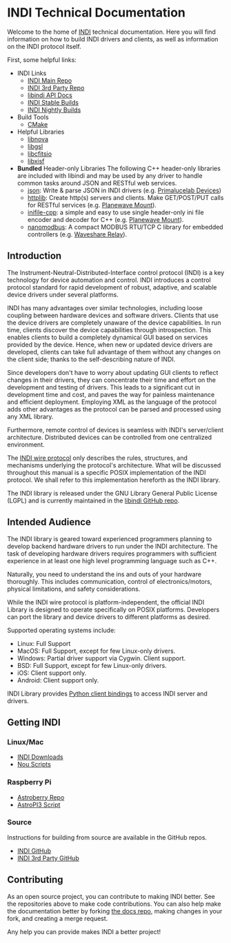 # INDI Technical Documentation

Welcome to the home of [INDI](https://indilib.org) technical documentation.
Here you will find information on how to build INDI drivers and clients, as well
as information on the INDI protocol itself.

First, some helpful links:

- INDI Links
  - [INDI Main Repo](https://github.com/indilib/indi)
  - [INDI 3rd Party Repo](https://github.com/indilib/indi-3rdparty)
  - [libindi API Docs](https://www.indilib.org/api/index.html)
  - [INDI Stable Builds](https://launchpad.net/~mutlaqja/+archive/ubuntu/ppa)
  - [INDI Nightly Builds](https://launchpad.net/~mutlaqja/+archive/ubuntu/indinightly)
- Build Tools
  - [CMake](https://cmake.org/cmake/help/latest/)
- Helpful Libraries
  - [libnova](http://libnova.sourceforge.net/)
  - [libgsl](https://www.gnu.org/software/gsl/)
  - [libcfitsio](https://heasarc.gsfc.nasa.gov/fitsio/)
  - [libxisf](https://gitea.nouspiro.space/nou/libXISF)
- **Bundled** Header-only Libraries
  The following C++ header-only libraries are included with libindi and may be used by any driver to handle common tasks around JSON and RESTful web services.
  - [json](https://github.com/nlohmann/json): Write & parse JSON in INDI drivers (e.g. [Primalucelab Devices](https://github.com/indilib/indi/blob/master/drivers/focuser/primalucacommandset.cpp))
  - [httplib](https://github.com/yhirose/cpp-httplib): Create http(s) servers and clients. Make GET/POST/PUT calls for RESTful services (e.g. [Planewave Mount](https://github.com/indilib/indi/blob/master/drivers/telescope/planewave_mount.cpp)).
  - [inifile-cpp](https://github.com/Rookfighter/inifile-cpp): a simple and easy to use single header-only ini file encoder and decoder for C++ (e.g. [Planewave Mount](https://github.com/indilib/indi/blob/master/drivers/telescope/planewave_mount.cpp)).
  - [nanomodbus](https://github.com/debevv/nanoMODBUS): A compact MODBUS RTU/TCP C library for embedded controllers (e.g. [Waveshare Relay](https://github.com/indilib/indi/blob/master/drivers/auxiliary/waveshare_modbus_relay.h)).

## Introduction

The Instrument-Neutral-Distributed-Interface control protocol (INDI) is a key
technology for device automation and control. INDI introduces a control protocol
standard for rapid development of robust, adaptive, and scalable device drivers
under several platforms.

INDI has many advantages over similar technologies, including loose coupling
between hardware devices and software drivers. Clients that use the device
drivers are completely unaware of the device capabilities. In run time, clients
discover the device capabilities through introspection. This enables clients to
build a completely dynamical GUI based on services provided by the device.
Hence, when new or updated device drivers are developed, clients can take full
advantage of them without any changes on the client side; thanks to the
self-describing nature of INDI.

Since developers don't have to worry about updating GUI clients to reflect
changes in their drivers, they can concentrate their time and effort on the
development and testing of drivers. This leads to a significant cut in
development time and cost, and paves the way for painless maintenance and
efficient deployment. Employing XML as the language of the protocol adds other
advantages as the protocol can be parsed and processed using any XML library.

Furthermore, remote control of devices is seamless with INDI's server/client
architecture. Distributed devices can be controlled from one centralized
environment.

The [INDI wire protocol](protocol/INDI.pdf) only describes the rules,
structures, and mechanisms underlying the protocol's architecture. What will be
discussed throughout this manual is a specific POSIX implementation of the INDI
protocol. We shall refer to this implementation hereforth as the INDI library.

The INDI library is released under the GNU Library General Public License (LGPL)
and is currently maintained in the
[libindi GitHub repo](https://github.com/indilib/indi).

## Intended Audience

The INDI library is geared toward experienced programmers planning to develop
backend hardware drivers to run under the INDI architecture. The task of
developing hardware drivers requires programmers with sufficient experience in
at least one high level programming language such as C++.

Naturally, you need to understand the ins and outs of your hardware thoroughly.
This includes communication, control of electronics/motors, physical
limitations, and safety considerations.

While the INDI wire protocol is platform-independent, the official INDI Library
is designed to operate specifically on POSIX platforms. Developers can port the
library and device drivers to different platforms as desired.

Supported operating systems include:

- Linux: Full Support
- MacOS: Full Support, except for few Linux-only drivers.
- Windows: Partial driver support via Cygwin. Client support.
- BSD: Full Support, except for few Linux-only drivers.
- iOS: Client support only.
- Android: Client support only.

INDI Library provides
[Python client bindings](https://github.com/indilib/pyindi-client) to access INDI server and drivers.

## Getting INDI

### Linux/Mac

- [INDI Downloads](https://indilib.org/get-indi.html)
- [Nou Scripts](https://gitea.nouspiro.space/nou/astro-soft-build)

### Raspberry Pi

- [Astroberry Repo](https://www.astroberry.io/repo/)
- [AstroPI3 Script](https://github.com/rlancaste/AstroPi3)

### Source

Instructions for building from source are available in the GitHub repos.

- [INDI GitHub](https://github.com/indilib/indi)
- [INDI 3rd Party GitHub](https://github.com/indilib/indi-3rdparty)

## Contributing

As an open source project, you can contribute to making INDI better. See the
repositories above to make code contributions. You can also help make the
documentation better by forking [the docs repo](https://github.com/indilib/docs/),
making changes in your fork, and creating a merge request.

Any help you can provide makes INDI a better project!
